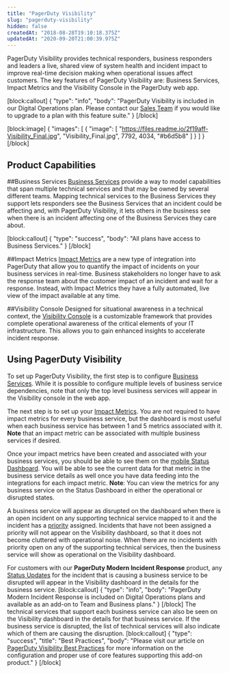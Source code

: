 ```yaml
---
title: "PagerDuty Visibility"
slug: "pagerduty-visibility"
hidden: false
createdAt: "2018-08-28T19:10:18.375Z"
updatedAt: "2020-09-20T21:00:39.975Z"
---
```

PagerDuty Visibility provides technical responders, business responders and leaders a live, shared view of system health and incident impact to improve real-time decision making when operational issues affect customers. The key features of PagerDuty Visibility are: Business Services, Impact Metrics and the Visibility Console in the PagerDuty web app.

[block:callout]
{
  "type": "info",
  "body": "PagerDuty Visibility is included in our Digital Operations plan. Please contact our [Sales Team](https://www.pagerduty.com/contact-sales/) if you would like to upgrade to a plan with this feature suite."
}
[/block]

[block:image]
{
  "images": [
    {
      "image": [
        "https://files.readme.io/2f19aff-Visibility_Final.jpg",
        "Visibility_Final.jpg",
        7792,
        4034,
        "#b6d5b8"
      ]
    }
  ]
}
[/block]

## Product Capabilities

##Business Services
[Business Services](doc:business-services) provide a way to model capabilities that span multiple technical services and that may be owned by several different teams. Mapping technical services to the Business Services they support lets responders see the Business Services that an incident could be affecting and, with PagerDuty Visibility, it lets others in the business see when there is an incident affecting one of the Business Services they care about.

[block:callout]
{
  "type": "success",
  "body": "All plans have access to Business Services."
}
[/block]

##Impact Metrics
[Impact Metrics](doc:impact-metrics) are a new type of integration into PagerDuty that allow you to quantify the impact of incidents on your business services in real-time. Business stakeholders no longer have to ask the response team about the customer impact of an incident and wait for a response. Instead, with Impact Metrics they have a fully automated, live view of the impact available at any time.

##Visibility Console
Designed for situational awareness in a technical context, the [Visibility Console](doc:visibility-console) is a customizable framework that provides complete operational awareness of the critical elements of your IT infrastructure. This allows you to gain enhanced insights to accelerate incident response.


## Using PagerDuty Visibility

To set up PagerDuty Visibility, the first step is to configure [Business Services](doc:business-services). While it is possible to configure multiple levels of business service dependencies, note that only the top level business services will appear in the Visibility console in the web app. 

The next step is to set up your [Impact Metrics](doc:impact-metrics). You are not required to have impact metrics for every business service, but the dashboard is most useful when each business service has between 1 and 5 metrics associated with it. **Note** that an impact metric can be associated with multiple business services if desired.

Once your impact metrics have been created and associated with your business services, you should be able to see them on the [mobile Status Dashboard](https://support.pagerduty.com/docs/impact-metrics#view-impact-metrics-in-the-mobile-status-dashboard). You will be able to see the current data for that metric in the business service details as well once you have data feeding into the integrations for each impact metric. **Note**: You can view the metrics for any business service on the Status Dashboard in either the operational or disrupted states.

A business service will appear as disrupted on the dashboard when there is an open incident on any supporting technical service mapped to it and the incident has a [priority](doc:incident-priority)  assigned. Incidents that have not been assigned a priority will not appear on the Visibility dashboard, so that it does not become cluttered with operational noise. When there are no incidents with priority open on any of the supporting technical services, then the business service will show as operational on the Visibility dashboard.

For customers with our **PagerDuty Modern Incident Response** product, any [Status Updates](doc:communicating-with-stakeholders) for the incident that is causing a business service to be disrupted will appear in the Visibility dashboard in the details for the business service. 
[block:callout]
{
  "type": "info",
  "body": "PagerDuty Modern Incident Response is included on Digital Operations plans and available as an add-on to Team and Business plans."
}
[/block]
The technical services that support each business service can also be seen on the Visibility dashboard in the details for that business service. If the business service is disrupted, the list of technical services will also indicate which of them are causing the disruption.
[block:callout]
{
  "type": "success",
  "title": "Best Practices",
  "body": "Please visit our article on [PagerDuty Visibility Best Practices](https://community.pagerduty.com/t/pagerduty-visibility-best-practices/3623) for more information on the configuration and proper use of core features supporting this add-on product."
}
[/block]